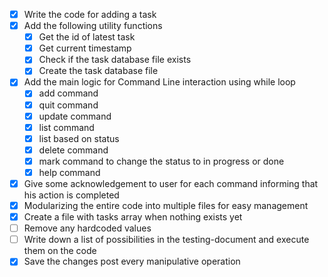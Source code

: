 - [X] Write the code for adding a task
- [X] Add the following utility functions 
  - [X] Get the id of latest task
  - [X] Get current timestamp
  - [X] Check if the task database file exists
  - [X] Create the task database file
- [X] Add the main logic for Command Line interaction using while loop
  - [X] add command
  - [X] quit command
  - [X] update command
  - [X] list command
  - [X] list based on status
  - [X] delete command
  - [X] mark command to change the status to in progress or done 
  - [X] help command
- [X] Give some acknowledgement to user for each command informing that his action is completed
- [X] Modularizing the entire code into multiple files for easy management
- [X] Create a file with tasks array when nothing exists yet
- [ ] Remove any hardcoded values
- [ ] Write down a list of possibilities in the testing-document and execute them on the code
- [X] Save the changes post every manipulative operation